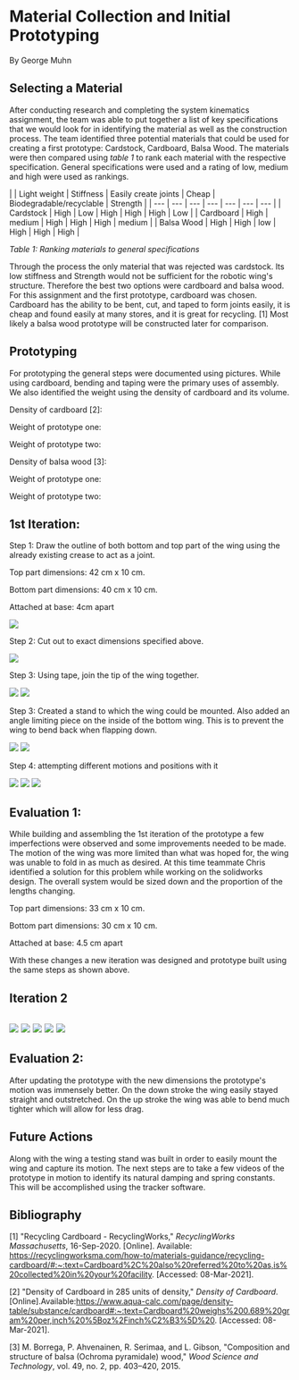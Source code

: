 # Material Collection and Initial Prototyping

By George Muhn

## Selecting a Material

After conducting research and completing the system kinematics assignment, the team was able to put together a list of key specifications that we would look for in identifying the material as well as the construction process. The team identified three potential materials that could be used for creating a first prototype: Cardstock, Cardboard, Balsa Wood. The materials were then compared using _table 1_ to rank each material with the respective specification. General specifications were used and a rating of low, medium and high were used as rankings.

|
 | Light weight | Stiffness | Easily create joints | Cheap | Biodegradable/recyclable | Strength |
| --- | --- | --- | --- | --- | --- | --- |
| Cardstock | High | Low | High | High | High | Low |
| Cardboard | High | medium | High | High | High | medium |
| Balsa Wood | High | High | low | High | High | High |

_Table 1: Ranking materials to general specifications_

Through the process the only material that was rejected was cardstock. Its low stiffness and Strength would not be sufficient for the robotic wing&#39;s structure. Therefore the best two options were cardboard and balsa wood. For this assignment and the first prototype, cardboard was chosen. Cardboard has the ability to be bent, cut, and taped to form joints easily, it is cheap and found easily at many stores, and it is great for recycling. [1] Most likely a balsa wood prototype will be constructed later for comparison.

## Prototyping

For prototyping the general steps were documented using pictures. While using cardboard, bending and taping were the primary uses of assembly. We also identified the weight using the density of cardboard and its volume.

Density of cardboard [2]:

Weight of prototype one:

Weight of prototype two:

Density of balsa wood [3]:

Weight of prototype one:

Weight of prototype two:

## 1st Iteration:

Step 1: Draw the outline of both bottom and top part of the wing using the already existing crease to act as a joint.

Top part dimensions: 42 cm x 10 cm.

Bottom part dimensions: 40 cm x 10 cm.

Attached at base: 4cm apart

![](RackMultipart20210327-4-1hiqyat_html_44fba9e77f64065d.gif)

Step 2: Cut out to exact dimensions specified above.

![](RackMultipart20210327-4-1hiqyat_html_bb9670152608dad9.gif)

Step 3: Using tape, join the tip of the wing together.

![](RackMultipart20210327-4-1hiqyat_html_1f162e16f7db2db2.jpg) ![](RackMultipart20210327-4-1hiqyat_html_3c4dd5b98b7a15e5.gif)

Step 3: Created a stand to which the wing could be mounted. Also added an angle limiting piece on the inside of the bottom wing. This is to prevent the wing to bend back when flapping down.

![](RackMultipart20210327-4-1hiqyat_html_e8f8f97a3f9b542.jpg) ![](RackMultipart20210327-4-1hiqyat_html_485ac1f05a80a511.jpg)

Step 4: attempting different motions and positions with it

![](RackMultipart20210327-4-1hiqyat_html_610ff61ed44d0fa1.jpg) ![](RackMultipart20210327-4-1hiqyat_html_6c9a51ec473bfcf4.jpg) ![](RackMultipart20210327-4-1hiqyat_html_5182ad536a85ba0f.jpg)

## Evaluation 1:

While building and assembling the 1st iteration of the prototype a few imperfections were observed and some improvements needed to be made. The motion of the wing was more limited than what was hoped for, the wing was unable to fold in as much as desired. At this time teammate Chris identified a solution for this problem while working on the solidworks design. The overall system would be sized down and the proportion of the lengths changing.

Top part dimensions: 33 cm x 10 cm.

Bottom part dimensions: 30 cm x 10 cm.

Attached at base: 4.5 cm apart

With these changes a new iteration was designed and prototype built using the same steps as shown above.

## Iteration 2

## ![](RackMultipart20210327-4-1hiqyat_html_67162c22a8dba2b.jpg) ![](RackMultipart20210327-4-1hiqyat_html_76de6bb4da34c58b.jpg) ![](RackMultipart20210327-4-1hiqyat_html_29299e9fe9d6fac5.jpg) ![](RackMultipart20210327-4-1hiqyat_html_172bcfa8f007c80d.jpg) ![](RackMultipart20210327-4-1hiqyat_html_270a7de27ec3e381.jpg)


## Evaluation 2:

After updating the prototype with the new dimensions the prototype&#39;s motion was immensely better. On the down stroke the wing easily stayed straight and outstretched. On the up stroke the wing was able to bend much tighter which will allow for less drag.

## Future Actions

Along with the wing a testing stand was built in order to easily mount the wing and capture its motion. The next steps are to take a few videos of the prototype in motion to identify its natural damping and spring constants. This will be accomplished using the tracker software.

## Bibliography

[1] &quot;Recycling Cardboard - RecyclingWorks,&quot; _RecyclingWorks Massachusetts_, 16-Sep-2020. [Online]. Available: https://recyclingworksma.com/how-to/materials-guidance/recycling-cardboard/#:~:text=Cardboard%2C%20also%20referred%20to%20as,is%20collected%20in%20your%20facility. [Accessed: 08-Mar-2021].

[2] &quot;Density of Cardboard in 285 units of density,&quot; _Density of Cardboard_. [Online].Available:https://www.aqua-calc.com/page/density-table/substance/cardboard#:~:text=Cardboard%20weighs%200.689%20gram%20per,inch%20%5Boz%2Finch%C2%B3%5D%20. [Accessed: 08-Mar-2021].

[3] M. Borrega, P. Ahvenainen, R. Serimaa, and L. Gibson, &quot;Composition and structure of balsa (Ochroma pyramidale) wood,&quot; _Wood Science and Technology_, vol. 49, no. 2, pp. 403–420, 2015.